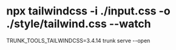 # npx tailwindcss -i ./input.css -o ./style/tailwind.css --watch

TRUNK_TOOLS_TAILWINDCSS=3.4.14 trunk serve --open
